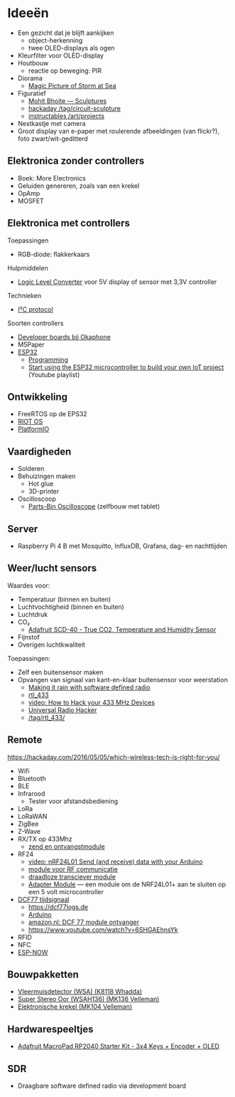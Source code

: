 # Ideeën

 * Een gezicht dat je blijft aankijken
     * object-herkenning
     * twee OLED-displays als ogen
 * Kleurfilter voor OLED-display
 * Houtbouw
     * reactie op beweging: PIR
 * Diorama
     * [Magic Picture of Storm at Sea](https://www.hackster.io/lincolnstein/magic-picture-of-storm-at-sea-ce0d47)
 * Figuratief
     * [Mohit Bhoite — Sculptures](https://www.bhoite.com/sculptures/)
     * [hackaday /tag/circuit-sculpture](https://hackaday.com/tag/circuit-sculpture/)
     * [instructables /art/projects](https://www.instructables.com/circuits/art/projects/)
 * Nestkastje met camera
 * Groot display van e-paper met roulerende afbeeldingen (van flickr?), foto zwart/wit-geditterd

## Elektronica zonder controllers

 * Boek: More Electronics
 * Geluiden genereren, zoals van een krekel
 * OpAmp
 * MOSFET

## Elektronica met controllers

Toepassingen

 * RGB-diode: flakkerkaars

Hulpmiddelen

 * [Logic Level Converter](https://www.okaphone.com/artikelen.asp?groep=1467) voor 5V display of sensor met 3,3V controller

Technieken

 * [I²C protocol](https://en.wikipedia.org/wiki/I%C2%B2C)

Soorten controllers

 * [Developer boards bij Okaphone](http://www.okaphone.com/groep.asp?id=726)
 * M5Paper
 * [ESP32](https://en.wikipedia.org/wiki/ESP32)
     * [Programming](https://en.wikipedia.org/wiki/ESP32#Programming)
     * [Start using the ESP32 microcontroller to build your own IoT project](https://www.youtube.com/playlist?list=PLzvRQMJ9HDiQ3OIuBWCEW6yE0S0LUWhGU) (Youtube playlist)

## Ontwikkeling

 * FreeRTOS op de EPS32
 * [RIOT OS](https://www.riot-os.org/)
 * [PlatformIO](https://docs.platformio.org/en/latest/integration/ide/vscode.html)

## Vaardigheden

 * Solderen
 * Behuizingen maken
     * Hot glue
     * 3D-printer
 * Oscilloscoop
     * [Parts-Bin Oscilloscope](https://www.hackster.io/ignoramus-pettigrew-the-third/parts-bin-oscilloscope-c8a413) (zelfbouw met tablet)

## Server

 * Raspberry Pi 4 B met Mosquitto, InfluxDB, Grafana, dag- en nachttijden

## Weer/lucht sensors

Waardes voor:

 * Temperatuur (binnen en buiten)
 * Luchtvochtigheid (binnen en buiten)
 * Luchtdruk
 * CO₂
     * [Adafruit SCD-40 - True CO2, Temperature and Humidity Sensor](https://www.adafruit.com/product/5187)
 * Fijnstof
 * Overigen luchtkwaliteit

Toepassingen:

 * Zelf een buitensensor maken
 * Opvangen van signaal van kant-en-klaar buitensensor voor weerstation
     * [Making it rain with software defined radio](https://spuriousemissions.com/making-it-rain-with-software-defined-radio/)
     * [rtl_433](https://github.com/merbanan/rtl_433)
     * [video: How to Hack your 433 MHz Devices](https://www.youtube.com/watch?v=L0fSEbGEY-Q)
     * [Universal Radio Hacker](https://github.com/jopohl/urh)
     * [/tag/rtl_433/](https://www.rtl-sdr.com/tag/rtl_433/)

## Remote

https://hackaday.com/2016/05/05/which-wireless-tech-is-right-for-you/

 * Wifi
 * Bluetooth
 * BLE
 * Infrarood
     * Tester voor afstandsbediening
 * LoRa
 * LoRaWAN
 * ZigBee
 * Z-Wave
 * RX/TX op 433Mhz
     * [zend en ontvangstmodule](https://www.okaphone.com/artikel.asp?id=488915)
 * RF24
     * [video: nRF24L01 Send (and receive) data with your Arduino](https://www.youtube.com/watch?v=JSHJ-RLbNJk)
     * [module voor RF communicatie](https://www.okaphone.com/artikel.asp?id=483444)
     * [draadloze transciever module](https://www.okaphone.com/artikel.asp?id=487118)
     * [Adapter Module](https://www.okaphone.com/artikel.asp?id=491642) — een module om de NRF24L01+ aan te sluiten op een 5 volt microcontroller
 * [DCF77 tijdsignaal](https://nl.wikipedia.org/wiki/DCF77)
     * https://dcf77logs.de
     * [Arduino](https://www.arduino.cc/reference/en/libraries/dcf77/)
     * [amazon.nl: DCF 77 module ontvanger](https://www.amazon.nl/dp/B014I7VUS6/)
     * https://www.youtube.com/watch?v=6SHGAEhnsYk
 * RFID
 * NFC
 * [ESP-NOW](https://docs.espressif.com/projects/esp-idf/en/latest/esp32/api-reference/network/esp_now.html)


## Bouwpakketten

 * [Vleermuisdetector (WSA) (K8118 Whadda)](http://www.okaphone.com/artikel.asp?id=484198)
 * [Super Stereo Oor (WSAH136) (MK136 Velleman)](http://www.okaphone.com/artikel.asp?id=252)
 * [Elektronische krekel (MK104 Velleman)](http://www.okaphone.com/artikel.asp?id=224)

## Hardwarespeeltjes

 * [Adafruit MacroPad RP2040 Starter Kit - 3x4 Keys + Encoder + OLED](https://www.adafruit.com/product/5128)

## SDR

 * Draagbare software defined radio via development board
